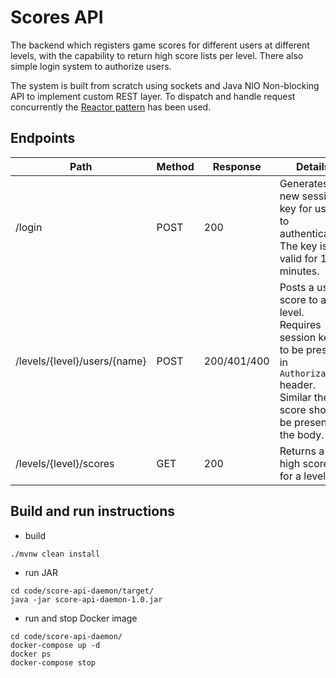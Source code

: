 # Scores API  

The backend which registers game scores for different users at different levels, with the capability to return high score lists per level. There also simple login system to authorize users.   

The system is built from scratch using sockets and Java NIO Non-blocking API to implement custom REST layer. To dispatch and handle request concurrently the [Reactor pattern](https://web.archive.org/web/20100726184112/http://today.java.net/article/2007/02/08/architecture-highly-scalable-nio-based-server) has been used. 

## Endpoints

| Path                         | Method | Response    | Details                                                                                                                                         |
| ---------------------------- | ------ | ----------- | ----------------------------------------------------------------------------------------------------------------------------------------------- |
| /login                       | POST   | 200         | Generates new session key for user to authenticate. The key is valid for 10 minutes.                                                            |
| /levels/{level}/users/{name} | POST   | 200/401/400 | Posts a user's score to a level. Requires session key to be present in `Authorization` header. Similar the score should be present in the body. |
| /levels/{level}/scores       | GET    | 200         | Returns a high score list for a level.                                                                                                          |

## Build and run instructions

- build 
```
./mvnw clean install
```
- run JAR
```
cd code/score-api-daemon/target/
java -jar score-api-daemon-1.0.jar
```
- run and stop Docker image
```
cd code/score-api-daemon/
docker-compose up -d
docker ps
docker-compose stop
```